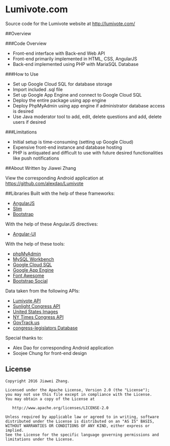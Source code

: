 Lumivote.com
==========
Source code for the Lumivote website at http://lumivote.com/

##Overview

###Code Overview
* Front-end interface with Back-end Web API
* Front-end primarily implemented in HTML, CSS, AngularJS
* Back-end implemented using PHP with MariaSQL Database

###How to Use
* Set up Google Cloud SQL for database storage
* Import included .sql file
* Set up Google App Engine and connect to Google Cloud SQL
* Deploy the entire package using app engine
* Deploy PhpMyAdmin using app engine if administrator database access is desired
* Use Java moderator tool to add, edit, delete questions and add, delete users if desired

###Limitations
* Initial setup is time-consuming (setting up Google Cloud)
* Expensive front-end instance and database hosting
* PHP is antiquated and difficult to use with future desired functionalities like push notifications

##About
Written by Jiawei Zhang

View the corresponding Android application at https://github.com/alexdao/Lumivote

##Libraries
Built with the help of these frameworks:
* [AngularJS](https://angularjs.org/)
* [Slim](http://www.slimframework.com/)
* [Bootstrap](http://getbootstrap.com/)

With the help of these AngularJS directives:
* [Angular-UI](https://angular-ui.github.io/bootstrap/)

With the help of these tools:
* [phpMyAdmin](https://www.phpmyadmin.net/)
* [MySQL Workbench](https://www.mysql.com/products/workbench/)
* [Google Cloud SQL](https://cloud.google.com/sql/)
* [Google App Engine](https://cloud.google.com/appengine/)
* [Font Awesome](https://fortawesome.github.io/Font-Awesome/)
* [Bootstrap Social](http://lipis.github.io/bootstrap-social/)

Data taken from the following APIs:
* [Lumivote API](http://lumivote.com)
* [Sunlight Congress API](https://sunlightlabs.github.io/congress/)
* [United States Images](https://github.com/unitedstates/images)
* [NY Times Congress API](http://developer.nytimes.com/docs/read/congress_api)
* [GovTrack.us](https://www.govtrack.us)
* [congress-legislators Database](https://github.com/unitedstates/congress-legislators)


Special thanks to:
* Alex Dao for corresponding Android application
* Soojee Chung for front-end design

License
--------

	Copyright 2016 Jiawei Zhang.

    Licensed under the Apache License, Version 2.0 (the "License");
    you may not use this file except in compliance with the License.
    You may obtain a copy of the License at

       http://www.apache.org/licenses/LICENSE-2.0

    Unless required by applicable law or agreed to in writing, software
    distributed under the License is distributed on an "AS IS" BASIS,
    WITHOUT WARRANTIES OR CONDITIONS OF ANY KIND, either express or implied.
    See the License for the specific language governing permissions and
    limitations under the License.
